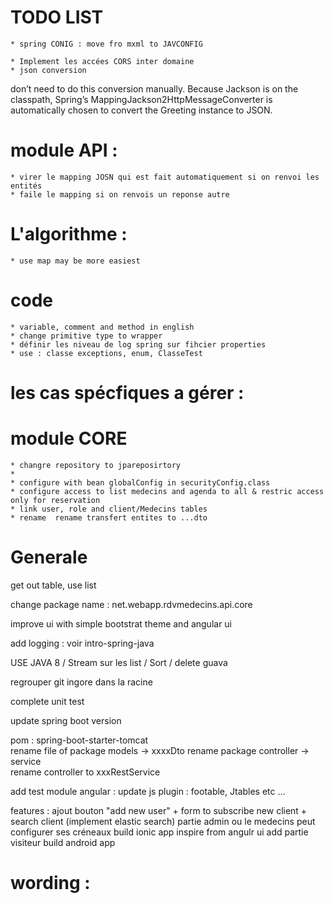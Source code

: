 
# TODO LIST
	
	* spring CONIG : move fro mxml to JAVCONFIG 
	
	* Implement les accées CORS inter domaine	
	* json conversion
don’t need to do this conversion manually. Because Jackson is on the classpath, Spring’s MappingJackson2HttpMessageConverter is automatically chosen to convert the Greeting instance to JSON. 
		

# module API : 
	* virer le mapping JOSN qui est fait automatiquement si on renvoi les entités
	* faile le mapping si on renvois un reponse autre


# L'algorithme : 
	* use map may be more easiest
	

# code 
	* variable, comment and method in english
	* change primitive type to wrapper
	* définir les niveau de log spring sur fihcier properties
	* use : classe exceptions, enum, ClasseTest

# les cas spécfiques a gérer : 


# module CORE
	* changre repository to jpareposirtory
	* 
	* configure with bean globalConfig in securityConfig.class
	* configure access to list medecins and agenda to all & restric access only for reservation
	* link user, role and client/Medecins tables
	* rename  rename transfert entites to ...dto



# Generale

get out table, use list

change package name : net.webapp.rdvmedecins.api.core

improve ui with simple bootstrat theme and angular ui

add logging : voir intro-spring-java

USE JAVA 8 / Stream sur les list / Sort /
delete guava

regrouper git ingore dans la racine

complete unit test

update spring boot version

pom : spring-boot-starter-tomcat	
	rename file of package models -> xxxxDto
	rename package controller -> service	
	rename controller to xxxRestService

add test module angular :
update js plugin : footable, Jtables etc ...

features :
	ajout bouton "add new user" + form to subscribe new client  + search client (implement elastic search)
	partie admin ou le medecins peut configurer ses créneaux
	build ionic app inspire from angulr ui
	add partie visiteur	
	build android app
	
	
# wording : 



